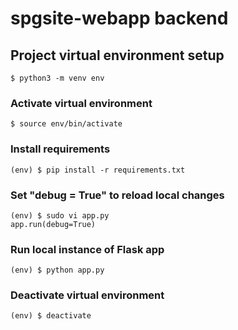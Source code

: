 # spgsite-webapp backend

## Project virtual environment setup
```
$ python3 -m venv env
```

### Activate virtual environment
```
$ source env/bin/activate
```

### Install requirements
```
(env) $ pip install -r requirements.txt
```

### Set "debug = True" to reload local changes
```
(env) $ sudo vi app.py
app.run(debug=True)
```

### Run local instance of Flask app
```
(env) $ python app.py
```

### Deactivate virtual environment
```
(env) $ deactivate
```